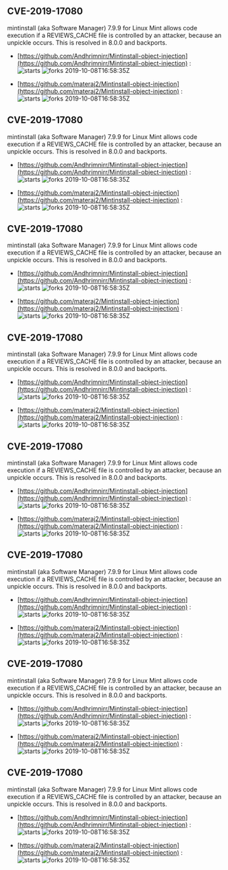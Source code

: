 ## CVE-2019-17080
 mintinstall (aka Software Manager) 7.9.9 for Linux Mint allows code execution if a REVIEWS_CACHE file is controlled by an attacker, because an unpickle occurs. This is resolved in 8.0.0 and backports.

- [https://github.com/Andhrimnirr/Mintinstall-object-injection](https://github.com/Andhrimnirr/Mintinstall-object-injection) :  
![starts](https://img.shields.io/github/stars/Andhrimnirr/Mintinstall-object-injection.svg) 
![forks](https://img.shields.io/github/forks/Andhrimnirr/Mintinstall-object-injection.svg) 
2019-10-08T16:58:35Z

- [https://github.com/materaj2/Mintinstall-object-injection](https://github.com/materaj2/Mintinstall-object-injection) :  
![starts](https://img.shields.io/github/stars/materaj2/Mintinstall-object-injection.svg) 
![forks](https://img.shields.io/github/forks/materaj2/Mintinstall-object-injection.svg) 
2019-10-08T16:58:35Z

## CVE-2019-17080
 mintinstall (aka Software Manager) 7.9.9 for Linux Mint allows code execution if a REVIEWS_CACHE file is controlled by an attacker, because an unpickle occurs. This is resolved in 8.0.0 and backports.

- [https://github.com/Andhrimnirr/Mintinstall-object-injection](https://github.com/Andhrimnirr/Mintinstall-object-injection) :  
![starts](https://img.shields.io/github/stars/Andhrimnirr/Mintinstall-object-injection.svg) 
![forks](https://img.shields.io/github/forks/Andhrimnirr/Mintinstall-object-injection.svg) 
2019-10-08T16:58:35Z

- [https://github.com/materaj2/Mintinstall-object-injection](https://github.com/materaj2/Mintinstall-object-injection) :  
![starts](https://img.shields.io/github/stars/materaj2/Mintinstall-object-injection.svg) 
![forks](https://img.shields.io/github/forks/materaj2/Mintinstall-object-injection.svg) 
2019-10-08T16:58:35Z

## CVE-2019-17080
 mintinstall (aka Software Manager) 7.9.9 for Linux Mint allows code execution if a REVIEWS_CACHE file is controlled by an attacker, because an unpickle occurs. This is resolved in 8.0.0 and backports.

- [https://github.com/Andhrimnirr/Mintinstall-object-injection](https://github.com/Andhrimnirr/Mintinstall-object-injection) :  
![starts](https://img.shields.io/github/stars/Andhrimnirr/Mintinstall-object-injection.svg) 
![forks](https://img.shields.io/github/forks/Andhrimnirr/Mintinstall-object-injection.svg) 
2019-10-08T16:58:35Z

- [https://github.com/materaj2/Mintinstall-object-injection](https://github.com/materaj2/Mintinstall-object-injection) :  
![starts](https://img.shields.io/github/stars/materaj2/Mintinstall-object-injection.svg) 
![forks](https://img.shields.io/github/forks/materaj2/Mintinstall-object-injection.svg) 
2019-10-08T16:58:35Z

## CVE-2019-17080
 mintinstall (aka Software Manager) 7.9.9 for Linux Mint allows code execution if a REVIEWS_CACHE file is controlled by an attacker, because an unpickle occurs. This is resolved in 8.0.0 and backports.

- [https://github.com/Andhrimnirr/Mintinstall-object-injection](https://github.com/Andhrimnirr/Mintinstall-object-injection) :  
![starts](https://img.shields.io/github/stars/Andhrimnirr/Mintinstall-object-injection.svg) 
![forks](https://img.shields.io/github/forks/Andhrimnirr/Mintinstall-object-injection.svg) 
2019-10-08T16:58:35Z

- [https://github.com/materaj2/Mintinstall-object-injection](https://github.com/materaj2/Mintinstall-object-injection) :  
![starts](https://img.shields.io/github/stars/materaj2/Mintinstall-object-injection.svg) 
![forks](https://img.shields.io/github/forks/materaj2/Mintinstall-object-injection.svg) 
2019-10-08T16:58:35Z

## CVE-2019-17080
 mintinstall (aka Software Manager) 7.9.9 for Linux Mint allows code execution if a REVIEWS_CACHE file is controlled by an attacker, because an unpickle occurs. This is resolved in 8.0.0 and backports.

- [https://github.com/Andhrimnirr/Mintinstall-object-injection](https://github.com/Andhrimnirr/Mintinstall-object-injection) :  
![starts](https://img.shields.io/github/stars/Andhrimnirr/Mintinstall-object-injection.svg) 
![forks](https://img.shields.io/github/forks/Andhrimnirr/Mintinstall-object-injection.svg) 
2019-10-08T16:58:35Z

- [https://github.com/materaj2/Mintinstall-object-injection](https://github.com/materaj2/Mintinstall-object-injection) :  
![starts](https://img.shields.io/github/stars/materaj2/Mintinstall-object-injection.svg) 
![forks](https://img.shields.io/github/forks/materaj2/Mintinstall-object-injection.svg) 
2019-10-08T16:58:35Z

## CVE-2019-17080
 mintinstall (aka Software Manager) 7.9.9 for Linux Mint allows code execution if a REVIEWS_CACHE file is controlled by an attacker, because an unpickle occurs. This is resolved in 8.0.0 and backports.

- [https://github.com/Andhrimnirr/Mintinstall-object-injection](https://github.com/Andhrimnirr/Mintinstall-object-injection) :  
![starts](https://img.shields.io/github/stars/Andhrimnirr/Mintinstall-object-injection.svg) 
![forks](https://img.shields.io/github/forks/Andhrimnirr/Mintinstall-object-injection.svg) 
2019-10-08T16:58:35Z

- [https://github.com/materaj2/Mintinstall-object-injection](https://github.com/materaj2/Mintinstall-object-injection) :  
![starts](https://img.shields.io/github/stars/materaj2/Mintinstall-object-injection.svg) 
![forks](https://img.shields.io/github/forks/materaj2/Mintinstall-object-injection.svg) 
2019-10-08T16:58:35Z

## CVE-2019-17080
 mintinstall (aka Software Manager) 7.9.9 for Linux Mint allows code execution if a REVIEWS_CACHE file is controlled by an attacker, because an unpickle occurs. This is resolved in 8.0.0 and backports.

- [https://github.com/Andhrimnirr/Mintinstall-object-injection](https://github.com/Andhrimnirr/Mintinstall-object-injection) :  
![starts](https://img.shields.io/github/stars/Andhrimnirr/Mintinstall-object-injection.svg) 
![forks](https://img.shields.io/github/forks/Andhrimnirr/Mintinstall-object-injection.svg) 
2019-10-08T16:58:35Z

- [https://github.com/materaj2/Mintinstall-object-injection](https://github.com/materaj2/Mintinstall-object-injection) :  
![starts](https://img.shields.io/github/stars/materaj2/Mintinstall-object-injection.svg) 
![forks](https://img.shields.io/github/forks/materaj2/Mintinstall-object-injection.svg) 
2019-10-08T16:58:35Z

## CVE-2019-17080
 mintinstall (aka Software Manager) 7.9.9 for Linux Mint allows code execution if a REVIEWS_CACHE file is controlled by an attacker, because an unpickle occurs. This is resolved in 8.0.0 and backports.

- [https://github.com/Andhrimnirr/Mintinstall-object-injection](https://github.com/Andhrimnirr/Mintinstall-object-injection) :  
![starts](https://img.shields.io/github/stars/Andhrimnirr/Mintinstall-object-injection.svg) 
![forks](https://img.shields.io/github/forks/Andhrimnirr/Mintinstall-object-injection.svg) 
2019-10-08T16:58:35Z

- [https://github.com/materaj2/Mintinstall-object-injection](https://github.com/materaj2/Mintinstall-object-injection) :  
![starts](https://img.shields.io/github/stars/materaj2/Mintinstall-object-injection.svg) 
![forks](https://img.shields.io/github/forks/materaj2/Mintinstall-object-injection.svg) 
2019-10-08T16:58:35Z

